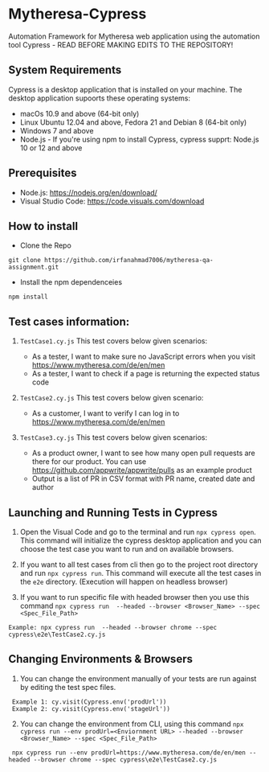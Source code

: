 # **Mytheresa-Cypress**

Automation Framework for Mytheresa web application using the automation tool Cypress - READ BEFORE MAKING EDITS TO THE REPOSITORY!

## System Requirements

Cypress is a desktop application that is installed on your machine. The desktop application supoorts these operating systems:

- macOs 10.9 and above (64-bit only)
- Linux Ubuntu 12.04 and above, Fedora 21 and Debian 8 (64-bit only)
- Windows 7 and above
- Node.js - If you're using npm to install Cypress, cypress supprt: Node.js 10 or 12 and above

## Prerequisites

- Node.js: https://nodejs.org/en/download/
- Visual Studio Code: https://code.visuals.com/download

## How to install

- Clone the Repo
 ```
 git clone https://github.com/irfanahmad7006/mytheresa-qa-assignment.git
 ```
- Install the npm dependenceies
 ```
 npm install
 ```
## Test cases information:
1. `TestCase1.cy.js` This test covers below given scenarios:
    - As a tester, I want to make sure no JavaScript errors when you visit https://www.mytheresa.com/de/en/men
    - As a tester, I want to check if a page is returning the expected status code

2. `TestCase2.cy.js` This test covers below given scenario:
    - As a customer, I want to verify I can log in to https://www.mytheresa.com/de/en/men

3. `TestCase3.cy.js` This test covers below given scenarios:
    - As a product owner, I want to see how many open pull requests are there for our product. You can use https://github.com/appwrite/appwrite/pulls as an example product
    - Output is a list of PR in CSV format with PR name, created date and author

## Launching and Running Tests in Cypress

1. Open the Visual Code and go to the terminal and run `npx cypress open`. This command will initialize the cypress desktop application and you can choose the test case you want to run and on available browsers.

2. If you want to all test cases from cli then go to the project root directory and run `npx cypress run`. This command will execute all the test cases in the `e2e` directory. (Execution will happen on headless browser)

3. If you want to run specific file with headed browser then you use this command `npx cypress run  --headed --browser <Browser_Name> --spec <Spec_File_Path>`

```
Example: npx cypress run  --headed --browser chrome --spec cypress\e2e\TestCase2.cy.js
```

## Changing Environments & Browsers

1. You can change the environment manually of your tests are run against by editing the test spec files. 
```
 Example 1: cy.visit(Cypress.env('prodUrl')) 
 Example 2: cy.visit(Cypress.env('stageUrl'))
```

2. You can change the environment from CLI, using this command `npx cypress run --env prodUrl=<Enviornment URL> --headed --browser <Browser_Name> --spec <Spec_File_Path>` 
```
 npx cypress run --env prodUrl=https://www.mytheresa.com/de/en/men --headed --browser chrome --spec cypress\e2e\TestCase2.cy.js
```